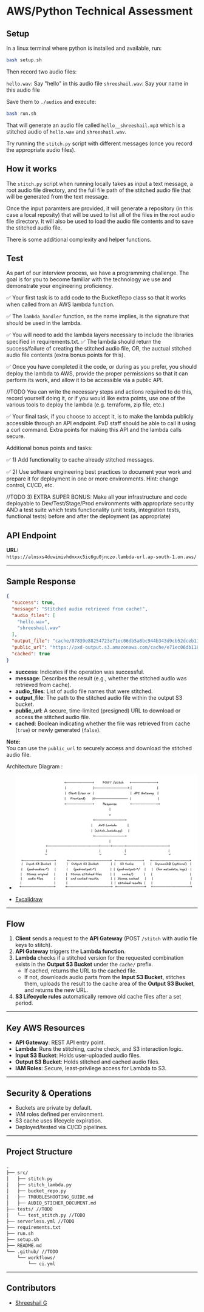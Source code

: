 # AWS/Python Technical Assessment

## Setup

In a linux terminal where python is installed and available, run:

```bash
bash setup.sh
```

Then record two audio files:

`hello.wav`: Say "hello" in this audio file
`shreeshail.wav`: Say your name in this audio file

Save them to `./audios` and execute:

```bash
bash run.sh
```

That will generate an audio file called `hello__shreeshail.mp3` which is a stitched audio of `hello.wav` and `shreeshail.wav`.

Try running the `stitch.py` script with different messages (once you record the appropriate audio files).

## How it works

The `stitch.py` script when running locally takes as input a text message, a root audio file directory, and the full file path of the stitched audio file that will be generated from the text message.

Once the input paramters are provided, it will generate a repository (in this case a local reposity) that
will be used to list all of the files in the root audio file directory.  It will also be used to load the
audio file contents and to save the stitched audio file.

There is some additional complexity and helper functions.

## Test

As part of our interview process, we have a programming challenge. The goal is for you to become familiar with the technology we use and demonstrate your engineering proficiency.

✅ Your first task is to add code to the BucketRepo class so that it works when called from an AWS lambda function.

✅ The `lambda_handler` function, as the name implies, is the signature that should be used in the lambda.

✅ You will need to add the lambda layers necessary to include the libraries specified in requirements.txt.
✅ The lambda should return the success/failure of creating the stitched audio file, OR, the auctual stitched
audio file contents (extra bonus points for this).

✅ Once you have completed it the code, or during as you prefer, you should deploy the lambda to AWS, provide the proper permissions so that it can perform its work, and allow it to be accessible via a public API.

//TODO You can write the necessary steps and actions required to do this, record yourself doing it, or if you would like extra points, use one of the various tools to deploy the lambda (e.g. terraform, zip file, etc.)

✅ Your final task, if you choose to accept it, is to make the lambda publicly accessible through an API endpoint.  PxD staff should be able to call it using a curl command.  Extra points for making this API and the lambda calls secure.

Additional bonus points and tasks:

✅ 1) Add functionality to cache already stitched messages.

✅ 2) Use software engineering best practices to document your work and prepare it for deployment in one or more environments.  Hint: change control, CI/CD, etc.

//TODO 3) EXTRA SUPER BONUS: Make all your infrastructure and code deployable to Dev/Test/Stage/Prod environments with appropriate security AND a test suite which tests functionality (unit tests, integration tests, functional tests) before and after the deployment (as appropriate)


## API Endpoint

**URL:**  
`https://alnsxs4duwimivhdmxxc5ic6gu0jnczo.lambda-url.ap-south-1.on.aws/`

---

## Sample Response

```json
{
  "success": true,
  "message": "Stitched audio retrieved from cache!",
  "audio_files": [
    "hello.wav",
    "shreeshail.wav"
  ],
  "output_file": "cache/87839e88254723e71ec06db5a8bc944b343d9cb52dceb1189099284ce7327875.mp3",
  "public_url": "https://pxd-output.s3.amazonaws.com/cache/e71ec06db1189099284ce7327875.mp3?X-Amz-Algorithm=AWS4-HMAC-SHA256&...",
  "cached": true
}
```

- **success**: Indicates if the operation was successful.
- **message**: Describes the result (e.g., whether the stitched audio was retrieved from cache).
- **audio_files**: List of audio file names that were stitched.
- **output_file**: The path to the stitched audio file within the output S3 bucket.
- **public_url**: A secure, time-limited (presigned) URL to download or access the stitched audio file.
- **cached**: Boolean indicating whether the file was retrieved from cache (`true`) or newly generated (`false`).

**Note:**  
You can use the `public_url` to securely access and download the stitched audio file.


Architecture Diagram :

- ![Diagram](architecture.png)

- [Excalidraw](https://excalidraw.com/#json=bb6bLCWPNt7ZJU9Ntih-A,v4vVDNsrykl0aNlGH4YLxg)
---

## Flow

1. **Client** sends a request to the **API Gateway** (POST `/stitch` with audio file keys to stitch).
2. **API Gateway** triggers the **Lambda function**.
3. **Lambda** checks if a stitched version for the requested combination exists in the **Output S3 Bucket** under the `cache/` prefix.
    - If cached, returns the URL to the cached file.
    - If not, downloads audio parts from the **Input S3 Bucket**, stitches them, uploads the result to the cache area of the **Output S3 Bucket**, and returns the new URL.
4. **S3 Lifecycle rules** automatically remove old cache files after a set period.

---

## Key AWS Resources

- **API Gateway**: REST API entry point.
- **Lambda**: Runs the stitching, cache check, and S3 interaction logic.
- **Input S3 Bucket**: Holds user-uploaded audio files.
- **Output S3 Bucket**: Holds stitched and cached audio files.
- **IAM Roles**: Secure, least-privilege access for Lambda to S3.

---

## Security & Operations

- Buckets are private by default.
- IAM roles defined per environment.
- S3 cache uses lifecycle expiration.
- Deployed/tested via CI/CD pipelines.

---
## Project Structure

```plaintext
.
├── src/
│   ├── stitch.py
│   ├── stitch_lambda.py
│   ├── bucket_repo.py
│   ├── TROUBLESHOOTING_GUIDE.md
│   ├── AUDIO_STICHER_DOCUMENT.md
├── tests/ //TODO
│   └── test_stitch.py //TODO
├── serverless.yml //TODO
├── requirements.txt
├── run.sh
├── setup.sh
├── README.md
└── .github/ //TODO
    └── workflows/
        └── ci.yml
```



---

## Contributors

- [Shreeshail G](mailto:shreeshailgumgeri@gmail.com)
